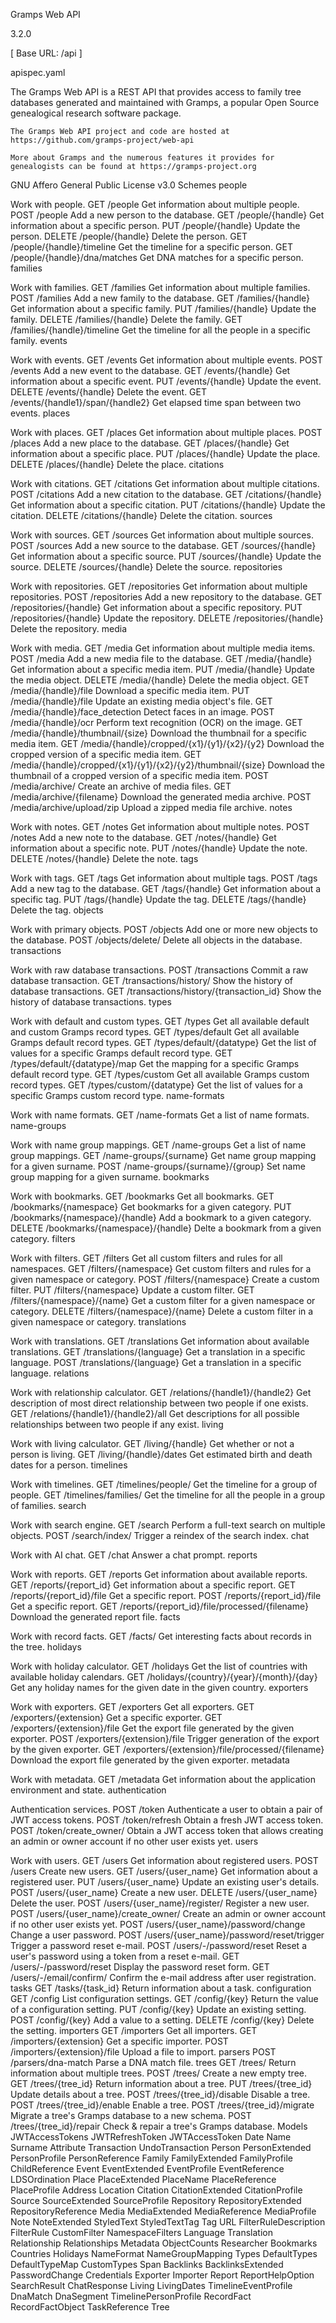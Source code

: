 
Gramps Web API

 3.2.0 

[ Base URL: /api ]

apispec.yaml

The Gramps Web API is a REST API that provides access to family tree databases generated and maintained with Gramps, a popular Open Source genealogical research software package.

    The Gramps Web API project and code are hosted at https://github.com/gramps-project/web-api

    More about Gramps and the numerous features it provides for genealogists can be found at https://gramps-project.org

GNU Affero General Public License v3.0
Schemes
people

Work with people.
GET
/people
Get information about multiple people.
POST
/people
Add a new person to the database.
GET
/people/{handle}
Get information about a specific person.
PUT
/people/{handle}
Update the person.
DELETE
/people/{handle}
Delete the person.
GET
/people/{handle}/timeline
Get the timeline for a specific person.
GET
/people/{handle}/dna/matches
Get DNA matches for a specific person.
families

Work with families.
GET
/families
Get information about multiple families.
POST
/families
Add a new family to the database.
GET
/families/{handle}
Get information about a specific family.
PUT
/families/{handle}
Update the family.
DELETE
/families/{handle}
Delete the family.
GET
/families/{handle}/timeline
Get the timeline for all the people in a specific family.
events

Work with events.
GET
/events
Get information about multiple events.
POST
/events
Add a new event to the database.
GET
/events/{handle}
Get information about a specific event.
PUT
/events/{handle}
Update the event.
DELETE
/events/{handle}
Delete the event.
GET
/events/{handle1}/span/{handle2}
Get elapsed time span between two events.
places

Work with places.
GET
/places
Get information about multiple places.
POST
/places
Add a new place to the database.
GET
/places/{handle}
Get information about a specific place.
PUT
/places/{handle}
Update the place.
DELETE
/places/{handle}
Delete the place.
citations

Work with citations.
GET
/citations
Get information about multiple citations.
POST
/citations
Add a new citation to the database.
GET
/citations/{handle}
Get information about a specific citation.
PUT
/citations/{handle}
Update the citation.
DELETE
/citations/{handle}
Delete the citation.
sources

Work with sources.
GET
/sources
Get information about multiple sources.
POST
/sources
Add a new source to the database.
GET
/sources/{handle}
Get information about a specific source.
PUT
/sources/{handle}
Update the source.
DELETE
/sources/{handle}
Delete the source.
repositories

Work with repositories.
GET
/repositories
Get information about multiple repositories.
POST
/repositories
Add a new repository to the database.
GET
/repositories/{handle}
Get information about a specific repository.
PUT
/repositories/{handle}
Update the repository.
DELETE
/repositories/{handle}
Delete the repository.
media

Work with media.
GET
/media
Get information about multiple media items.
POST
/media
Add a new media file to the database.
GET
/media/{handle}
Get information about a specific media item.
PUT
/media/{handle}
Update the media object.
DELETE
/media/{handle}
Delete the media object.
GET
/media/{handle}/file
Download a specific media item.
PUT
/media/{handle}/file
Update an existing media object's file.
GET
/media/{handle}/face_detection
Detect faces in an image.
POST
/media/{handle}/ocr
Perform text recognition (OCR) on the image.
GET
/media/{handle}/thumbnail/{size}
Download the thumbnail for a specific media item.
GET
/media/{handle}/cropped/{x1}/{y1}/{x2}/{y2}
Download the cropped version of a specific media item.
GET
/media/{handle}/cropped/{x1}/{y1}/{x2}/{y2}/thumbnail/{size}
Download the thumbnail of a cropped version of a specific media item.
POST
/media/archive/
Create an archive of media files.
GET
/media/archive/{filename}
Download the generated media archive.
POST
/media/archive/upload/zip
Upload a zipped media file archive.
notes

Work with notes.
GET
/notes
Get information about multiple notes.
POST
/notes
Add a new note to the database.
GET
/notes/{handle}
Get information about a specific note.
PUT
/notes/{handle}
Update the note.
DELETE
/notes/{handle}
Delete the note.
tags

Work with tags.
GET
/tags
Get information about multiple tags.
POST
/tags
Add a new tag to the database.
GET
/tags/{handle}
Get information about a specific tag.
PUT
/tags/{handle}
Update the tag.
DELETE
/tags/{handle}
Delete the tag.
objects

Work with primary objects.
POST
/objects
Add one or more new objects to the database.
POST
/objects/delete/
Delete all objects in the database.
transactions

Work with raw database transactions.
POST
/transactions
Commit a raw database transaction.
GET
/transactions/history/
Show the history of database transactions.
GET
/transactions/history/{transaction_id}
Show the history of database transactions.
types

Work with default and custom types.
GET
/types
Get all available default and custom Gramps record types.
GET
/types/default
Get all available Gramps default record types.
GET
/types/default/{datatype}
Get the list of values for a specific Gramps default record type.
GET
/types/default/{datatype}/map
Get the mapping for a specific Gramps default record type.
GET
/types/custom
Get all available Gramps custom record types.
GET
/types/custom/{datatype}
Get the list of values for a specific Gramps custom record type.
name-formats

Work with name formats.
GET
/name-formats
Get a list of name formats.
name-groups

Work with name group mappings.
GET
/name-groups
Get a list of name group mappings.
GET
/name-groups/{surname}
Get name group mapping for a given surname.
POST
/name-groups/{surname}/{group}
Set name group mapping for a given surname.
bookmarks

Work with bookmarks.
GET
/bookmarks
Get all bookmarks.
GET
/bookmarks/{namespace}
Get bookmarks for a given category.
PUT
/bookmarks/{namespace}/{handle}
Add a bookmark to a given category.
DELETE
/bookmarks/{namespace}/{handle}
Delte a bookmark from a given category.
filters

Work with filters.
GET
/filters
Get all custom filters and rules for all namespaces.
GET
/filters/{namespace}
Get custom filters and rules for a given namespace or category.
POST
/filters/{namespace}
Create a custom filter.
PUT
/filters/{namespace}
Update a custom filter.
GET
/filters/{namespace}/{name}
Get a custom filter for a given namespace or category.
DELETE
/filters/{namespace}/{name}
Delete a custom filter in a given namespace or category.
translations

Work with translations.
GET
/translations
Get information about available translations.
GET
/translations/{language}
Get a translation in a specific language.
POST
/translations/{language}
Get a translation in a specific language.
relations

Work with relationship calculator.
GET
/relations/{handle1}/{handle2}
Get description of most direct relationship between two people if one exists.
GET
/relations/{handle1}/{handle2}/all
Get descriptions for all possible relationships between two people if any exist.
living

Work with living calculator.
GET
/living/{handle}
Get whether or not a person is living.
GET
/living/{handle}/dates
Get estimated birth and death dates for a person.
timelines

Work with timelines.
GET
/timelines/people/
Get the timeline for a group of people.
GET
/timelines/families/
Get the timeline for all the people in a group of families.
search

Work with search engine.
GET
/search
Perform a full-text search on multiple objects.
POST
/search/index/
Trigger a reindex of the search index.
chat

Work with AI chat.
GET
/chat
Answer a chat prompt.
reports

Work with reports.
GET
/reports
Get information about available reports.
GET
/reports/{report_id}
Get information about a specific report.
GET
/reports/{report_id}/file
Get a specific report.
POST
/reports/{report_id}/file
Get a specific report.
GET
/reports/{report_id}/file/processed/{filename}
Download the generated report file.
facts

Work with record facts.
GET
/facts/
Get interesting facts about records in the tree.
holidays

Work with holiday calculator.
GET
/holidays
Get the list of countries with available holiday calendars.
GET
/holidays/{country}/{year}/{month}/{day}
Get any holiday names for the given date in the given country.
exporters

Work with exporters.
GET
/exporters
Get all exporters.
GET
/exporters/{extension}
Get a specific exporter.
GET
/exporters/{extension}/file
Get the export file generated by the given exporter.
POST
/exporters/{extension}/file
Trigger generation of the export by the given exporter.
GET
/exporters/{extension}/file/processed/{filename}
Download the export file generated by the given exporter.
metadata

Work with metadata.
GET
/metadata
Get information about the application environment and state.
authentication

Authentication services.
POST
/token
Authenticate a user to obtain a pair of JWT access tokens.
POST
/token/refresh
Obtain a fresh JWT access token.
POST
/token/create_owner/
Obtain a JWT access token that allows creating an admin or owner account if no other user exists yet.
users

Work with users.
GET
/users
Get information about registered users.
POST
/users
Create new users.
GET
/users/{user_name}
Get information about a registered user.
PUT
/users/{user_name}
Update an existing user's details.
POST
/users/{user_name}
Create a new user.
DELETE
/users/{user_name}
Delete the user.
POST
/users/{user_name}/register/
Register a new user.
POST
/users/{user_name}/create_owner/
Create an admin or owner account if no other user exists yet.
POST
/users/{user_name}/password/change
Change a user password.
POST
/users/{user_name}/password/reset/trigger
Trigger a password reset e-mail.
POST
/users/-/password/reset
Reset a user's password using a token from a reset e-mail.
GET
/users/-/password/reset
Display the password reset form.
GET
/users/-/email/confirm/
Confirm the e-mail address after user registration.
tasks
GET
/tasks/{task_id}
Return information about a task.
configuration
GET
/config
List configuration settings.
GET
/config/{key}
Return the value of a configuration setting.
PUT
/config/{key}
Update an existing setting.
POST
/config/{key}
Add a value to a setting.
DELETE
/config/{key}
Delete the setting.
importers
GET
/importers
Get all importers.
GET
/importers/{extension}
Get a specific importer.
POST
/importers/{extension}/file
Upload a file to import.
parsers
POST
/parsers/dna-match
Parse a DNA match file.
trees
GET
/trees/
Return information about multiple trees.
POST
/trees/
Create a new empty tree.
GET
/trees/{tree_id}
Return information about a tree.
PUT
/trees/{tree_id}
Update details about a tree.
POST
/trees/{tree_id}/disable
Disable a tree.
POST
/trees/{tree_id}/enable
Enable a tree.
POST
/trees/{tree_id}/migrate
Migrate a tree's Gramps database to a new schema.
POST
/trees/{tree_id}/repair
Check & repair a tree's Gramps database.
Models
JWTAccessTokens
JWTRefreshToken
JWTAccessToken
Date
Name
Surname
Attribute
Transaction
UndoTransaction
Person
PersonExtended
PersonProfile
PersonReference
Family
FamilyExtended
FamilyProfile
ChildReference
Event
EventExtended
EventProfile
EventReference
LDSOrdination
Place
PlaceExtended
PlaceName
PlaceReference
PlaceProfile
Address
Location
Citation
CitationExtended
CitationProfile
Source
SourceExtended
SourceProfile
Repository
RepositoryExtended
RepositoryReference
Media
MediaExtended
MediaReference
MediaProfile
Note
NoteExtended
StyledText
StyledTextTag
Tag
URL
FilterRuleDescription
FilterRule
CustomFilter
NamespaceFilters
Language
Translation
Relationship
Relationships
Metadata
ObjectCounts
Researcher
Bookmarks
Countries
Holidays
NameFormat
NameGroupMapping
Types
DefaultTypes
DefaultTypeMap
CustomTypes
Span
Backlinks
BacklinksExtended
PasswordChange
Credentials
Exporter
Importer
Report
ReportHelpOption
SearchResult
ChatResponse
Living
LivingDates
TimelineEventProfile
DnaMatch
DnaSegment
TimelinePersonProfile
RecordFact
RecordFactObject
TaskReference
Tree
